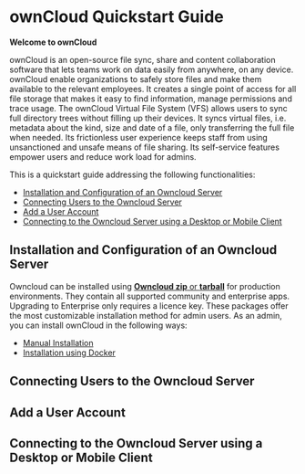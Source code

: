 # ownCloud Quickstart Guide

**Welcome to ownCloud** 

ownCloud is an open-source file sync, share and content collaboration software that lets teams work on data easily from anywhere, on any device. ownCloud enable organizations to safely store files and make them available to the relevant employees. It creates a single point of access for all file storage that makes it easy to find information, manage permissions and trace usage.
The ownCloud Virtual File System (VFS) allows users to sync full directory trees without filling up their devices. It syncs virtual files, i.e. metadata about the kind, size and date of a file, only transferring the full file when needed. Its frictionless user experience keeps staff from using unsanctioned and unsafe means of file sharing. Its self-service features empower users and reduce work load for admins.

This is a quickstart guide addressing the following functionalities:
- [Installation and Configuration of an Owncloud Server](#Installation-and-Configuration-of-an-Owncloud-Server)
- [Connecting Users to the Owncloud Server](#Connecting-Users-to-the-Owncloud-Server)
- [Add a User Account](#Add-a-User-Account)
- [Connecting to the Owncloud Server using a Desktop or Mobile Client](#Connecting-to-the-Owncloud-Server-using-a-Desktop-or-Mobile-Client)

## Installation and Configuration of an Owncloud Server
Owncloud can be installed using [**Owncloud zip** or **tarball**](https://owncloud.com/download-server/) for production environments. They contain all supported community and enterprise apps. Upgrading to Enterprise only requires a licence key. These packages offer the most customizable installation method for admin users.
As an admin, you can install ownCloud in the following ways:
- [Manual Installation](https://doc.owncloud.com/server/10.6/admin_manual/installation/manual_installation/)
- [Installation using Docker](https://doc.owncloud.com/server/10.6/admin_manual/installation/docker/)

## Connecting Users to the Owncloud Server

## Add a User Account

## Connecting to the Owncloud Server using a Desktop or Mobile Client





